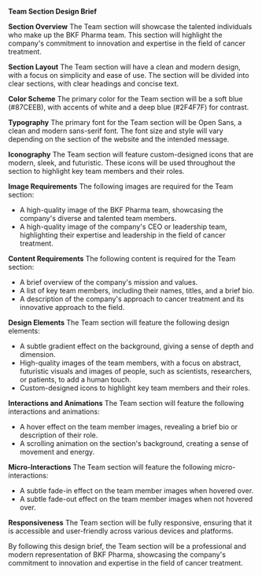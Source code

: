 **Team Section Design Brief**

**Section Overview**
The Team section will showcase the talented individuals who make up the BKF Pharma team. This section will highlight the company's commitment to innovation and expertise in the field of cancer treatment.

**Section Layout**
The Team section will have a clean and modern design, with a focus on simplicity and ease of use. The section will be divided into clear sections, with clear headings and concise text.

**Color Scheme**
The primary color for the Team section will be a soft blue (#87CEEB), with accents of white and a deep blue (#2F4F7F) for contrast.

**Typography**
The primary font for the Team section will be Open Sans, a clean and modern sans-serif font. The font size and style will vary depending on the section of the website and the intended message.

**Iconography**
The Team section will feature custom-designed icons that are modern, sleek, and futuristic. These icons will be used throughout the section to highlight key team members and their roles.

**Image Requirements**
The following images are required for the Team section:

* A high-quality image of the BKF Pharma team, showcasing the company's diverse and talented team members.
* A high-quality image of the company's CEO or leadership team, highlighting their expertise and leadership in the field of cancer treatment.

**Content Requirements**
The following content is required for the Team section:

* A brief overview of the company's mission and values.
* A list of key team members, including their names, titles, and a brief bio.
* A description of the company's approach to cancer treatment and its innovative approach to the field.

**Design Elements**
The Team section will feature the following design elements:

* A subtle gradient effect on the background, giving a sense of depth and dimension.
* High-quality images of the team members, with a focus on abstract, futuristic visuals and images of people, such as scientists, researchers, or patients, to add a human touch.
* Custom-designed icons to highlight key team members and their roles.

**Interactions and Animations**
The Team section will feature the following interactions and animations:

* A hover effect on the team member images, revealing a brief bio or description of their role.
* A scrolling animation on the section's background, creating a sense of movement and energy.

**Micro-Interactions**
The Team section will feature the following micro-interactions:

* A subtle fade-in effect on the team member images when hovered over.
* A subtle fade-out effect on the team member images when not hovered over.

**Responsiveness**
The Team section will be fully responsive, ensuring that it is accessible and user-friendly across various devices and platforms.

By following this design brief, the Team section will be a professional and modern representation of BKF Pharma, showcasing the company's commitment to innovation and expertise in the field of cancer treatment.
